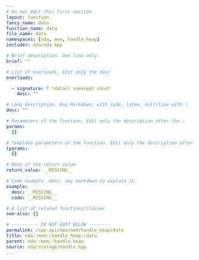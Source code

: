 ```yaml
---
# Do not edit this first section
layout: function
fancy_name: data
function_name: data
file_name: data
namespaces: [nda, mem, handle_heap]
includer: nda/nda.hpp

# Brief description. One line only.
brief: ""

# List of overloads. Edit only the desc
overloads:

  - signature: T *data() noexcept const
    desc: ""

# Long description. Any Markdown, with code, latex, multiline with |
desc: ""

# Parameters of the function. Edit only the description after the :
params:
  {}

# Template parameters of the function. Edit only the description after the :
tparams:
  {}

# Desc of the return value
return_value: __MISSING__

# Code example. desc: any markdown to explain it.
example:
  desc: __MISSING__
  code: __MISSING__

# A list of related functions/classes
see-also: []

# ---------- DO NOT EDIT BELOW --------
permalink: /cpp-api/nda/mem/handle_heap/data
title: nda::mem::handle_heap::data
parent: nda::mem::handle_heap
source: nda/storage/handle.hpp
...
```


